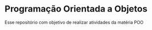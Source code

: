 <h1>Programação Orientada a Objetos</h1>

<p>Esse repositório com objetivo de realizar atividades da matéria POO</p>
